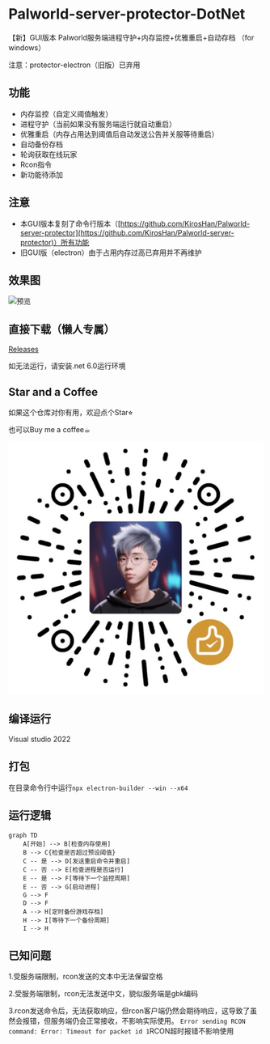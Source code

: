 # Palworld-server-protector-DotNet
【新】GUI版本 Palworld服务端进程守护+内存监控+优雅重启+自动存档
（for windows）


注意：protector-electron（旧版）已弃用

## 功能
- 内存监控（自定义阈值触发）
- 进程守护（当前如果没有服务端运行就自动重启）
- 优雅重启（内存占用达到阈值后自动发送公告并关服等待重启）
- 自动备份存档
- 轮询获取在线玩家
- Rcon指令
- 新功能待添加

## 注意
- 本GUI版本复刻了命令行版本（[https://github.com/KirosHan/Palworld-server-protector](https://github.com/KirosHan/Palworld-server-protector)）所有功能
- 旧GUI版（electron）由于占用内存过高已弃用并不再维护

## 效果图
![预览](https://raw.githubusercontent.com/KirosHan/Palworld-server-protector-DotNet/main/PNG/screen.png)

## 直接下载（懒人专属）

[Releases](https://github.com/KirosHan/Palworld-server-protector-DotNet/releases)

如无法运行，请安装.net 6.0运行环境

## Star and a Coffee

如果这个仓库对你有用，欢迎点个Star⭐︎

也可以Buy me a coffee☕︎

![BuyMeACoffee](https://raw.githubusercontent.com/KirosHan/Palworld-server-protector-electron/main/PNG/buymeacoffee.png)

## 编译运行
Visual studio 2022

## 打包

在目录命令行中运行`npx electron-builder --win --x64`

## 运行逻辑

```mermaid
graph TD
    A[开始] --> B[检查内存使用]
    B --> C{检查是否超过预设阈值}
    C -- 是 --> D[发送重启命令并重启]
    C -- 否 --> E[检查进程是否运行]
    E -- 是 --> F[等待下一个监控周期]
    E -- 否 --> G[启动进程]
    G --> F
    D --> F
    A --> H[定时备份游戏存档]
    H --> I[等待下一个备份周期]
    I --> H
```
## 已知问题
1.受服务端限制，rcon发送的文本中无法保留空格

2.受服务端限制，rcon无法发送中文，貌似服务端是gbk编码

3.rcon发送命令后，无法获取响应，但rcon客户端仍然会期待响应，这导致了虽然会报错，但服务端仍会正常接收，不影响实际使用。
```Error sending RCON command: Error: Timeout for packet id 1```RCON超时报错不影响使用
